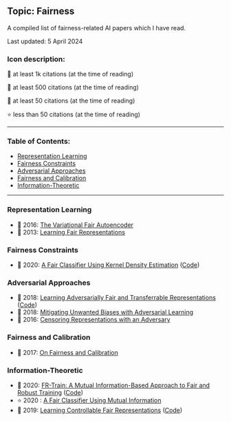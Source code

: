 ## Topic: Fairness

A compiled list of fairness-related AI papers which I have read.

Last updated: 5 April 2024

### Icon description:

🥇 at least 1k citations (at the time of reading)

🥈 at least 500 citations (at the time of reading)

🥉 at least 50 citations (at the time of reading)

⭐ less than 50 citations (at the time of reading)

----

### Table of Contents:
- [Representation Learning](#representation-learning)
- [Fairness Constraints](#fairness-constraints)
- [Adversarial Approaches](#adversarial-approaches)
- [Fairness and Calibration](#fairness-and-calibration)
- [Information-Theoretic](#information-theoretic)

----

### Representation Learning

* 🥈 2016: [The Variational Fair Autoencoder](https://arxiv.org/abs/1511.00830)
* 🥇 2013: [Learning Fair Representations](https://proceedings.mlr.press/v28/zemel13.html)

### Fairness Constraints

* 🥉 2020: [A Fair Classifier Using Kernel Density Estimation](https://proceedings.neurips.cc/paper_files/paper/2020/file/ac3870fcad1cfc367825cda0101eee62-Paper.pdf) ([Code](https://proceedings.neurips.cc/paper_files/paper/2020/file/ac3870fcad1cfc367825cda0101eee62-Supplemental.zip))

### Adversarial Approaches

* 🥈 2018: [Learning Adversarially Fair and Transferrable Representations](https://arxiv.org/abs/1802.06309) ([Code](https://github.com/VectorInstitute/laftr))
* 🥇 2018: [Mitigating Unwanted Biases with Adversarial Learning](https://arxiv.org/pdf/1801.07593.pdf)
* 🥈 2016: [Censoring Representations with an Adversary](https://arxiv.org/abs/1511.05897)

### Fairness and Calibration

* 🥈 2017: [On Fairness and Calibration](https://arxiv.org/abs/1709.02012)

### Information-Theoretic

* 🥉 2020: [FR-Train: A Mutual Information-Based Approach to Fair and Robust Training](https://proceedings.mlr.press/v119/roh20a.html) ([Code](https://github.com/yuji-roh/fr-train))
* ⭐ 2020 : [A Fair Classifier Using Mutual Information](http://csuh.kaist.ac.kr/Conf_Suh_fairness_ISIT.pdf)
* 🥉 2019: [Learning Controllable Fair Representations](https://arxiv.org/abs/1812.04218) ([Code](https://github.com/ermongroup/lag-fairness))